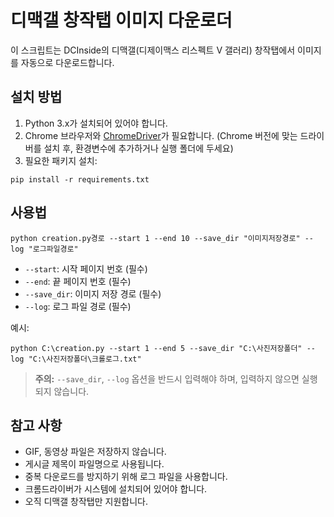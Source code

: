# 디맥갤 창작탭 이미지 다운로더

이 스크립트는 DCInside의 디맥갤(디제이맥스 리스펙트 V 갤러리) 창작탭에서 이미지를 자동으로 다운로드합니다.

## 설치 방법

1. Python 3.x가 설치되어 있어야 합니다.
2. Chrome 브라우저와 [ChromeDriver](https://chromedriver.chromium.org/downloads)가 필요합니다. (Chrome 버전에 맞는 드라이버를 설치 후, 환경변수에 추가하거나 실행 폴더에 두세요)
3. 필요한 패키지 설치:

```
pip install -r requirements.txt
```

## 사용법

```
python creation.py경로 --start 1 --end 10 --save_dir "이미지저장경로" --log "로그파일경로"
```

- `--start`: 시작 페이지 번호 (필수)
- `--end`: 끝 페이지 번호 (필수)
- `--save_dir`: 이미지 저장 경로 (필수)
- `--log`: 로그 파일 경로 (필수)

예시:

```
python C:\creation.py --start 1 --end 5 --save_dir "C:\사진저장폴더" --log "C:\사진저장폴더\크롤로그.txt"
```

> **주의:** `--save_dir`, `--log` 옵션을 반드시 입력해야 하며, 입력하지 않으면 실행되지 않습니다.

## 참고 사항
- GIF, 동영상 파일은 저장하지 않습니다.
- 게시글 제목이 파일명으로 사용됩니다.
- 중복 다운로드를 방지하기 위해 로그 파일을 사용합니다.
- 크롬드라이버가 시스템에 설치되어 있어야 합니다.
- 오직 디맥갤 창작탭만 지원합니다. 
